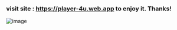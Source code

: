 ### visit site : https://player-4u.web.app to enjoy it. Thanks! 
![image](https://user-images.githubusercontent.com/86012214/219946760-f407c408-8ee8-4f7f-9d6a-786081798286.png)


